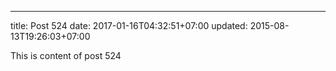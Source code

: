 ---
title: Post 524
date: 2017-01-16T04:32:51+07:00
updated: 2015-08-13T19:26:03+07:00

This is content of post 524